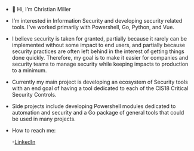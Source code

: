 - 👋 Hi, I’m Christian Miller
- I’m interested in Information Security and developing security related tools. I've worked primarily with Powershell,
  Go, Python, and Vue.
  
- I believe security is taken for granted, partially because it rarely can be implemented without some impact to end users,
  and partially because security practices are often left behind in the interest of getting things done quickly.
  Therefore, my goal is to make it easier for companies and security teams to manage
  security while keeping impacts to production to a minimum. 
  
- Currently my main project is developing an ecosystem of Security tools with an end goal
  of having a tool dedicated to each of the CIS18 Critical Security Controls.

- Side projects include developing Powershell modules dedicated to automation and security and a Go package of general tools that
  could be used in many projects. 
  
- How to reach me:

    -[LinkedIn](https://www.linkedin.com/in/christian-miller-266684168/)


<!---
christianm20358/christianm20358 is a ✨ special ✨ repository because its `README.md` (this file) appears on your GitHub profile.
You can click the Preview link to take a look at your changes.
--->
